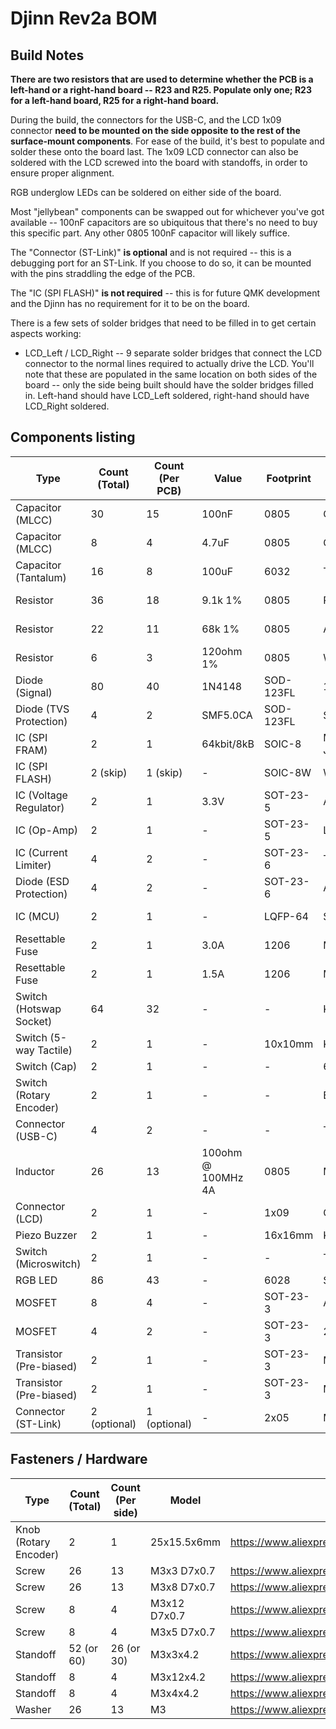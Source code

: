 # Djinn Rev2a BOM

## Build Notes

**There are two resistors that are used to determine whether the PCB is a left-hand or a right-hand board -- R23 and R25. Populate only one; R23 for a left-hand board, R25 for a right-hand board.**

During the build, the connectors for the USB-C, and the LCD 1x09 connector **need to be mounted on the side opposite to the rest of the surface-mount components**. For ease of the build, it's best to populate and solder these onto the board last. The 1x09 LCD connector can also be soldered with the LCD screwed into the board with standoffs, in order to ensure proper alignment.

RGB underglow LEDs can be soldered on either side of the board.

Most "jellybean" components can be swapped out for whichever you've got available -- 100nF capacitors are so ubiquitous that there's no need to buy this specific part. Any other 0805 100nF capacitor will likely suffice.

The "Connector (ST-Link)" **is optional** and is not required -- this is a debugging port for an ST-Link. If you choose to do so, it can be mounted with the pins straddling the edge of the PCB.

The "IC (SPI FLASH)" **is not required** -- this is for future QMK development and the Djinn has no requirement for it to be on the board.

There is a few sets of solder bridges that need to be filled in to get certain aspects working:

* LCD_Left / LCD_Right -- 9 separate solder bridges that connect the LCD connector to the normal lines required to actually drive the LCD. You'll note that these are populated in the same location on both sides of the board -- only the side being built should have the solder bridges filled in. Left-hand should have LCD_Left soldered, right-hand should have LCD_Right soldered.

## Components listing

| Type                    | Count (Total) | Count (Per PCB) | Value              | Footprint | Part Number          | Link                                                                                                                                               |
|-------------------------|---------------|-----------------|--------------------|-----------|----------------------|----------------------------------------------------------------------------------------------------------------------------------------------------|
| Capacitor (MLCC)        | 30            | 15              | 100nF              | 0805      | CL21F104ZBCNNNC      | https://lcsc.com/product-detail/Multilayer-Ceramic-Capacitors-MLCC-SMD-SMT_Samsung-Electro-Mechanics-CL21F104ZBCNNNC_C1760.html                    |
| Capacitor (MLCC)        | 8             | 4               | 4.7uF              | 0805      | CL21A475KAQNNNE      | https://lcsc.com/product-detail/Multilayer-Ceramic-Capacitors-MLCC-SMD-SMT_Samsung-Electro-Mechanics-CL21A475KAQNNNE_C1779.html                    |
| Capacitor (Tantalum)    | 16            | 8               | 100uF              | 6032      | TC212A106K016Y       | https://lcsc.com/product-detail/Tantalum-Capacitors_AVX-F931C107KCC_C273664.html                                                                   |
| Resistor                | 36            | 18              | 9.1k 1%            | 0805      | RK73H2ATTD9101F      | https://lcsc.com/product-detail/Chip-Resistor-Surface-Mount_KOA-Speer-Elec-RK73H2ATTD9101F_C317276.html                                            |
| Resistor                | 22            | 11              | 68k 1%             | 0805      | AC0805FR-0768KL      | https://lcsc.com/product-detail/Chip-Resistor-Surface-Mount_YAGEO-AC0805FR-0768KL_C228958.html                                                     |
| Resistor                | 6             | 3               | 120ohm 1%          | 0805      | WR08X1200FTL         | https://lcsc.com/product-detail/Chip-Resistor-Surface-Mount_Walsin-Tech-Corp-WR08X1200FTL_C163960.html                                             |
| Diode (Signal)          | 80            | 40              | 1N4148             | SOD-123FL | 1N4148WL             | https://lcsc.com/product-detail/Switching-Diode_Shandong-Jingdao-Microelectronics-1N4148WL_C108804.html                                            |
| Diode (TVS Protection)  | 4             | 2               | SMF5.0CA           | SOD-123FL | SMF5.0CA             | https://lcsc.com/product-detail/TVS_MDD-Microdiode-Electronics-SMF5-0CA_C364279.html                                                               |
| IC (SPI FRAM)           | 2             | 1               | 64kbit/8kB         | SOIC-8    | MB85RS64PNF-G-JNERE1 | https://lcsc.com/product-detail/FRAM_FUJITSU-MB85RS64PNF-G-JNERE1_C8741.html                                                                       |
| IC (SPI FLASH)          | 2 (skip)      | 1 (skip)        | -                  | SOIC-8W   | W25Q32JVSSIQ         | Not required for Djinn, do not populate, used for future QMK development                                                                           |
| IC (Voltage Regulator)  | 2             | 1               | 3.3V               | SOT-23-5  | AP2127K-3.3TRG1      | https://lcsc.com/product-detail/Dropout-Regulators-LDO_Diodes-Incorporated-AP2127K-3-3TRG1_C156285.html                                            |
| IC (Op-Amp)             | 2             | 1               | -                  | SOT-23-5  | LMV321B-TR           | https://lcsc.com/product-detail/Low-Power-OpAmps_3PEAK-LMV321B-TR_C248567.html                                                                     |
| IC (Current Limiter)    | 4             | 2               | -                  | SOT-23-6  | TPS2553DBVR          | https://lcsc.com/product-detail/PMIC-Power-Distribution-Switches_Texas-Instruments-TPS2553DBVR_C55266.html                                         |
| Diode (ESD Protection)  | 4             | 2               | -                  | SOT-23-6  | AZC199-04S.R7G       | https://lcsc.com/product-detail/TVS_AMAZING-AZC199-04S-R7G_C356821.html                                                                            |
| IC (MCU)                | 2             | 1               | -                  | LQFP-64   | STM32G474RET6        | https://au.mouser.com/ProductDetail/STMicroelectronics/STM32G474RET6?qs=%2Fha2pyFaduhBp7B0yN03ycB%252BZ%252BLXFeacrURrEXR6i%252Bv3eck5WgVsdQ%3D%3D |
| Resettable Fuse         | 2             | 1               | 3.0A               | 1206      | MF-NSMF150-2         | https://lcsc.com/product-detail/PTC-Resettable-Fuses_BOURNS-MF-NSMF150-2_C89655.html                                                               |
| Resettable Fuse         | 2             | 1               | 1.5A               | 1206      | MF-NSMF075-2         | https://lcsc.com/product-detail/PTC-Resettable-Fuses_BOURNS-MF-NSMF075-2_C89653.html                                                               |
| Switch (Hotswap Socket) | 64            | 32              | -                  | -         | Kailh Hotswap        | https://www.aliexpress.com/item/32903471019.html                                                                                                   |
| Switch (5-way Tactile)  | 2             | 1               | -                  | 10x10mm   | K1-1506DN-01         | https://lcsc.com/product-detail/5-way-Tactile-Switches_Korean-Hroparts-Elec-K1-1506DN-01_C145911.html                                              |
| Switch (Cap)            | 2             | 1               | -                  | -         | 6JBLK                | https://lcsc.com/product-detail/Switch-accessories-or-Caps_E-Switch-6JBLK_C273384.html                                                             |
| Switch (Rotary Encoder) | 2             | 1               | -                  | -         | EC11N1525404         | https://lcsc.com/product-detail/Coded-Rotary-Switches_ALPS-Electric-EC11N1525404_C470748.html                                                      |
| Connector (USB-C)       | 4             | 2               | -                  | -         | TYPE-C-31-M-12       | https://lcsc.com/product-detail/USB-Connectors_Korean-Hroparts-Elec-TYPE-C-31-M-12_C165948.html                                                    |
| Inductor                | 26            | 13              | 100ohm @ 100MHz 4A | 0805      | MPZ2012S101AT000     | https://lcsc.com/product-detail/Ferrite-Beads_TDK-MPZ2012S101AT000_C15957.html                                                                     |
| Connector (LCD)         | 2             | 1               | -                  | 1x09      | C39576               | https://lcsc.com/product-detail/Pin-Header-Female-Header_BOOMELE-Boom-Precision-Elec-C39576_C39576.html                                            |
| Piezo Buzzer            | 2             | 1               | -                  | 16x16mm   | KLJ-1625             | https://lcsc.com/product-detail/Buzzers_KELIKING-KLJ-1625_C201041.html                                                                             |
| Switch (Microswitch)    | 2             | 1               | -                  | -         | TSA451G50-250        | https://lcsc.com/product-detail/Tactile-Switches_BRIGHT-TSA451G50-250_C294483.html                                                                 |
| RGB LED                 | 86            | 43              | -                  | 6028      | SK6812Mini-E         | https://www.aliexpress.com/item/4000475685852.html                                                                                                 |
| MOSFET                  | 8             | 4               | -                  | SOT-23-3  | AO3401A              | https://lcsc.com/product-detail/MOSFET_UMW-Youtai-Semiconductor-Co-Ltd-AO3401A_C347476.html                                                        |
| MOSFET                  | 4             | 2               | -                  | SOT-23-3  | 2N7002               | https://lcsc.com/product-detail/MOSFET_MDD-Microdiode-Electronics-2N7002_C472906.html                                                              |
| Transistor (Pre-biased) | 2             | 1               | -                  | SOT-23-3  | MMUN2133LT1G         | https://lcsc.com/product-detail/Digital-Transistors_ON-Semiconductor-MMUN2133LT1G_C86182.html                                                      |
| Transistor (Pre-biased) | 2             | 1               | -                  | SOT-23-3  | MMUN2233LT1G         | https://lcsc.com/product-detail/Transistors-NPN-PNP_ON-Semiconductor-MMUN2233LT1G_C86932.html                                                      |
| Connector (ST-Link)     | 2 (optional)  | 1 (optional)    | -                  | 2x05      | MTF185-205SY3        | https://lcsc.com/product-detail/Pin-Header-Female-Header_MINTRON-MTF185-205SY3_C358738.html                                                        |

## Fasteners / Hardware

| Type                  | Count (Total) | Count (Per side) | Model        | Link                                               |
|-----------------------|---------------|------------------|--------------|----------------------------------------------------|
| Knob (Rotary Encoder) | 2             | 1                | 25x15.5x6mm  | https://www.aliexpress.com/item/32802067713.html   |
| Screw                 | 26            | 13               | M3x3 D7x0.7  | https://www.aliexpress.com/item/32998579840.html   |
| Screw                 | 26            | 13               | M3x8 D7x0.7  | https://www.aliexpress.com/item/32998579840.html   |
| Screw                 | 8             | 4                | M3x12 D7x0.7 | https://www.aliexpress.com/item/32998579840.html   |
| Screw                 | 8             | 4                | M3x5 D7x0.7  | https://www.aliexpress.com/item/32998579840.html   |
| Standoff              | 52 (or 60)    | 26 (or 30)       | M3x3x4.2     | https://www.aliexpress.com/item/4000153040875.html |
| Standoff              | 8             | 4                | M3x12x4.2    | https://www.aliexpress.com/item/4000153040875.html |
| Standoff              | 8             | 4                | M3x4x4.2     | https://www.aliexpress.com/item/4000153040875.html |
| Washer                | 26            | 13               | M3           | https://www.aliexpress.com/item/33000267180.html   |